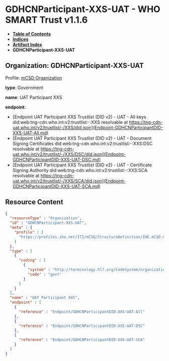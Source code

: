 # GDHCNParticipant-XXS-UAT - WHO SMART Trust v1.1.6

* [**Table of Contents**](toc.md)
* [**Indices**](indices.md)
* [**Artifact Index**](artifacts.md)
* **GDHCNParticipant-XXS-UAT**

## Organization: GDHCNParticipant-XXS-UAT

Profile: [mCSD Organization](https://profiles.ihe.net/ITI/mCSD/4.0.0/StructureDefinition-IHE.mCSD.Organization.html)

**type**: Government

**name**: UAT Participant XXS

**endpoint**: 

* [Endpoint UAT Participant XXS Trustlist (DID v2) - UAT - All keys did:web:tng-cdn.who.int:v2:trustlist:-:XXS resolvable at https://tng-cdn-uat.who.int/v2/trustlist/-/XXS/did.json](Endpoint-GDHCNParticipantDID-XXS-UAT-All.md)
* [Endpoint UAT Participant XXS Trustlist (DID v2) - UAT - Document Signing Certificates did:web:tng-cdn.who.int:v2:trustlist:-:XXS:DSC resolvable at https://tng-cdn-uat.who.int/v2/trustlist/-/XXS/DSC/did.json](Endpoint-GDHCNParticipantDID-XXS-UAT-DSC.md)
* [Endpoint UAT Participant XXS Trustlist (DID v2) - UAT - Certificate Signing Authority did:web:tng-cdn.who.int:v2:trustlist:-:XXS:SCA resolvable at https://tng-cdn-uat.who.int/v2/trustlist/-/XXS/SCA/did.json](Endpoint-GDHCNParticipantDID-XXS-UAT-SCA.md)



## Resource Content

```json
{
  "resourceType" : "Organization",
  "id" : "GDHCNParticipant-XXS-UAT",
  "meta" : {
    "profile" : [
      "https://profiles.ihe.net/ITI/mCSD/StructureDefinition/IHE.mCSD.Organization"
    ]
  },
  "type" : [
    {
      "coding" : [
        {
          "system" : "http://terminology.hl7.org/CodeSystem/organization-type",
          "code" : "govt"
        }
      ]
    }
  ],
  "name" : "UAT Participant XXS",
  "endpoint" : [
    {
      "reference" : "Endpoint/GDHCNParticipantDID-XXS-UAT-All"
    },
    {
      "reference" : "Endpoint/GDHCNParticipantDID-XXS-UAT-DSC"
    },
    {
      "reference" : "Endpoint/GDHCNParticipantDID-XXS-UAT-SCA"
    }
  ]
}

```
